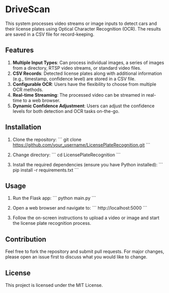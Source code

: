 # DriveScan

This system processes video streams or image inputs to detect cars and their license plates using Optical Character Recognition (OCR). The results are saved in a CSV file for record-keeping. 

## Features

1. **Multiple Input Types**: Can process individual images, a series of images from a directory, RTSP video streams, or standard video files.
2. **CSV Records**: Detected license plates along with additional information (e.g., timestamp, confidence level) are stored in a CSV file.
3. **Configurable OCR**: Users have the flexibility to choose from multiple OCR methods.
4. **Real-time Streaming**: The processed video can be streamed in real-time to a web browser.
5. **Dynamic Confidence Adjustment**: Users can adjust the confidence levels for both detection and OCR tasks on-the-go.

## Installation

1. Clone the repository:
\```
git clone https://github.com/your_username/LicensePlateRecognition.git
\```

2. Change directory:
\```
cd LicensePlateRecognition
\```

3. Install the required dependencies (ensure you have Python installed):
\```
pip install -r requirements.txt
\```

## Usage

1. Run the Flask app:
\```
python main.py
\```

2. Open a web browser and navigate to:
\```
http://localhost:5000
\```

3. Follow the on-screen instructions to upload a video or image and start the license plate recognition process.

## Contribution

Feel free to fork the repository and submit pull requests. For major changes, please open an issue first to discuss what you would like to change.

## License

This project is licensed under the MIT License.
